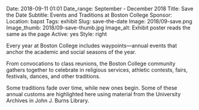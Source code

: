 Date: 2018-09-11 01:01 
Date_range: September - December 2018
Title: Save the Date
Subtitle: Events and Traditions at Boston College
Sponsor: 
Location: bapst
Tags: exhibit
Slug: save-the-date
Image: 2018/09-save.png
Image_thumb: 2018/09-save-thumb.jpg
Image_alt: Exhibit poster reads the same as the page
Active: yes
Style: right

Every year at Boston College includes waypoints—annual events that anchor the academic and social seasons of the year. 

From convocations to class reunions, the Boston College community gathers together to celebrate in religious services, athletic contests, fairs, festivals, dances, and other traditions. 

Some traditions fade over time, while new ones begin. Some of these annual customs are highlighted here using material from the University Archives in John J. Burns Library.


